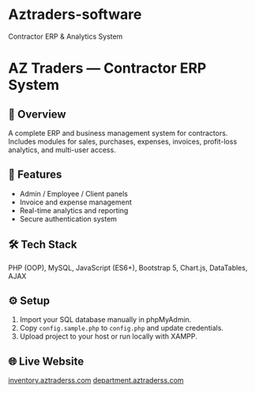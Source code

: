 # Aztraders-software
Contractor ERP &amp; Analytics System
# AZ Traders — Contractor ERP System

## 📘 Overview
A complete ERP and business management system for contractors.  
Includes modules for sales, purchases, expenses, invoices, profit-loss analytics, and multi-user access.

## 🧩 Features
- Admin / Employee / Client panels  
- Invoice and expense management  
- Real-time analytics and reporting  
- Secure authentication system  

## 🛠 Tech Stack
PHP (OOP), MySQL, JavaScript (ES6+), Bootstrap 5, Chart.js, DataTables, AJAX  

## ⚙️ Setup
1. Import your SQL database manually in phpMyAdmin.  
2. Copy `config.sample.php` to `config.php` and update credentials.  
3. Upload project to your host or run locally with XAMPP.  

## 🌐 Live Website
[inventory.aztraderss.com](https://inventory.aztraderss.com)
[department.aztraderss.com](https://department.aztraderss.com)

